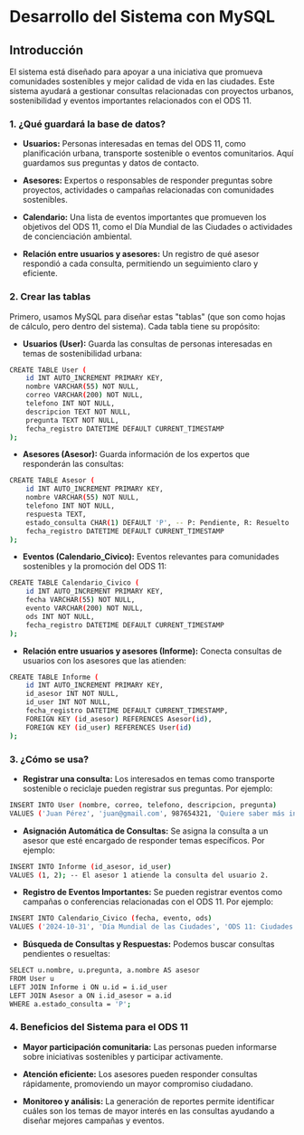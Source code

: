 # **Desarrollo del Sistema con MySQL**

## **Introducción**
El sistema está diseñado para apoyar a una iniciativa que promueva comunidades sostenibles y mejor calidad de vida en las ciudades. Este sistema ayudará a gestionar consultas relacionadas con proyectos urbanos, sostenibilidad y eventos importantes relacionados con el ODS 11.


### **1. ¿Qué guardará la base de datos?**

* **Usuarios:** Personas interesadas en temas del ODS 11, como planificación urbana, transporte sostenible o eventos comunitarios. Aquí guardamos sus preguntas y datos de contacto.

* **Asesores:** Expertos o responsables de responder preguntas sobre proyectos, actividades o campañas relacionadas con comunidades sostenibles.

* **Calendario:** Una lista de eventos importantes que promueven los objetivos del ODS 11, como el Día Mundial de las Ciudades o actividades de concienciación ambiental.

* **Relación entre usuarios y asesores:** Un registro de qué asesor respondió a cada consulta, permitiendo un seguimiento claro y eficiente.



### **2. Crear las tablas**

Primero, usamos MySQL para diseñar estas "tablas" (que son como hojas de cálculo, pero dentro del sistema). Cada tabla tiene su propósito:

* **Usuarios (User):**
    Guarda las consultas de personas interesadas en temas de sostenibilidad urbana:

```bash
CREATE TABLE User (
    id INT AUTO_INCREMENT PRIMARY KEY, 
    nombre VARCHAR(55) NOT NULL, 
    correo VARCHAR(200) NOT NULL,
    telefono INT NOT NULL, 
    descripcion TEXT NOT NULL,
    pregunta TEXT NOT NULL, 
    fecha_registro DATETIME DEFAULT CURRENT_TIMESTAMP
);
```
* **Asesores (Asesor):**
    Guarda información de los expertos que responderán las consultas:

```bash
CREATE TABLE Asesor (
    id INT AUTO_INCREMENT PRIMARY KEY,
    nombre VARCHAR(55) NOT NULL,
    telefono INT NOT NULL,
    respuesta TEXT,
    estado_consulta CHAR(1) DEFAULT 'P', -- P: Pendiente, R: Resuelto
    fecha_registro DATETIME DEFAULT CURRENT_TIMESTAMP 
);
```
* **Eventos (Calendario_Civico):**
    Eventos relevantes para comunidades sostenibles y la promoción del ODS 11:

```bash
CREATE TABLE Calendario_Civico (
    id INT AUTO_INCREMENT PRIMARY KEY,
    fecha VARCHAR(55) NOT NULL,
    evento VARCHAR(200) NOT NULL, 
    ods INT NOT NULL,
    fecha_registro DATETIME DEFAULT CURRENT_TIMESTAMP 
);

```

* **Relación entre usuarios y asesores (Informe):**
    Conecta consultas de usuarios con los asesores que las atienden:

```bash
CREATE TABLE Informe (
    id INT AUTO_INCREMENT PRIMARY KEY,
    id_asesor INT NOT NULL,
    id_user INT NOT NULL,
    fecha_registro DATETIME DEFAULT CURRENT_TIMESTAMP,
    FOREIGN KEY (id_asesor) REFERENCES Asesor(id),
    FOREIGN KEY (id_user) REFERENCES User(id)
);

```

### **3. ¿Cómo se usa?**

* **Registrar una consulta:**
    Los interesados en temas como transporte sostenible o reciclaje pueden registrar sus preguntas. Por ejemplo:
```bash
INSERT INTO User (nombre, correo, telefono, descripcion, pregunta) 
VALUES ('Juan Pérez', 'juan@gmail.com', 987654321, 'Quiere saber más información', '¿Cuáles son las demas ODS?');

```

* **Asignación Automática de Consultas:**
    Se asigna la consulta a un asesor que esté encargado de responder temas específicos. Por ejemplo:

```bash
INSERT INTO Informe (id_asesor, id_user) 
VALUES (1, 2); -- El asesor 1 atiende la consulta del usuario 2.

```

* **Registro de Eventos Importantes:**
    Se pueden registrar eventos como campañas o conferencias relacionadas con el ODS 11. Por ejemplo:

```bash
INSERT INTO Calendario_Civico (fecha, evento, ods) 
VALUES ('2024-10-31', 'Día Mundial de las Ciudades', 'ODS 11: Ciudades Sostenibles');


```

* **Búsqueda de Consultas y Respuestas:**
    Podemos buscar consultas pendientes o resueltas:

```bash
SELECT u.nombre, u.pregunta, a.nombre AS asesor 
FROM User u
LEFT JOIN Informe i ON u.id = i.id_user
LEFT JOIN Asesor a ON i.id_asesor = a.id
WHERE a.estado_consulta = 'P';

```
### **4. Beneficios del Sistema para el ODS 11**

* **Mayor participación comunitaria:**
    Las personas pueden informarse sobre iniciativas sostenibles y participar activamente.

* **Atención eficiente:**
    Los asesores pueden responder consultas rápidamente, promoviendo un mayor compromiso ciudadano.

* **Monitoreo y análisis:**
    La generación de reportes permite identificar cuáles son los temas de mayor interés en las consultas ayudando a diseñar mejores campañas y eventos.